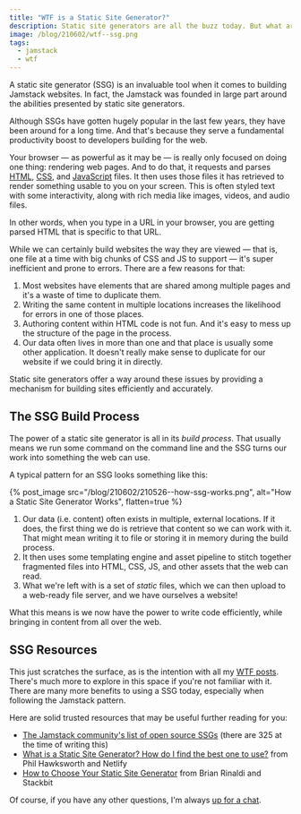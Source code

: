 ```yaml
---
title: "WTF is a Static Site Generator?"
description: Static site generators are all the buzz today. But what are they really? And how do they fit into the Jamstack?
image: /blog/210602/wtf--ssg.png
tags:
  - jamstack
  - wtf
---
```


A static site generator (SSG) is an invaluable tool when it comes to building Jamstack websites. In fact, the Jamstack was founded in large part around the abilities presented by static site generators.

Although SSGs have gotten hugely popular in the last few years, they have been around for a long time. And that's because they serve a fundamental productivity boost to developers building for the web.

Your browser — as powerful as it may be — is really only focused on doing one thing: rendering web pages. And to do that, it requests and parses [HTML](/blog/wtf-is-html/), [CSS](/blog/wtf-is-css/), and [JavaScript](/blog/wtf-is-javascript/) files. It then uses those files it has retrieved to render something usable to you on your screen. This is often styled text with some interactivity, along with rich media like images, videos, and audio files.

In other words, when you type in a URL in your browser, you are getting parsed HTML that is specific to that URL.

While we can certainly build websites the way they are viewed — that is, one file at a time with big chunks of CSS and JS to support — it's super inefficient and prone to errors. There are a few reasons for that:

1. Most websites have elements that are shared among multiple pages and it's a waste of time to duplicate them.
2. Writing the same content in multiple locations increases the likelihood for errors in one of those places.
3. Authoring content within HTML code is not fun. And it's easy to mess up the structure of the page in the process.
4. Our data often lives in more than one and that place is usually some other application. It doesn't really make sense to duplicate for our website if we could bring it in directly.

Static site generators offer a way around these issues by providing a mechanism for building sites efficiently and accurately.

## The SSG Build Process

The power of a static site generator is all in its _build process_. That usually means we run some command on the command line and the SSG turns our work into something the web can use.

A typical pattern for an SSG looks something like this:

{% post_image
    src="/blog/210602/210526--how-ssg-works.png",
    alt="How a Static Site Generator Works",
    flatten=true %}

1. Our data (i.e. content) often exists in multiple, external locations. If it does, the first thing we do is retrieve that content so we can work with it. That might mean writing it to file or storing it in memory during the build process.
2. It then uses some templating engine and asset pipeline to stitch together fragmented files into HTML, CSS, JS, and other assets that the web can read.
3. What we're left with is a set of _static_ files, which we can then upload to a web-ready file server, and we have ourselves a website!

What this means is we now have the power to write code efficiently, while bringing in content from all over the web.

## SSG Resources

This just scratches the surface, as is the intention with all my [WTF posts](/blog/tag/wtf/). There's much more to explore in this space if you're not familiar with it. There are many more benefits to using a SSG today, especially when following the Jamstack pattern.

Here are solid trusted resources that may be useful further reading for you:

- [The Jamstack community's list of open source SSGs](https://jamstack.org/generators/) (there are 325 at the time of writing this)
- [What is a Static Site Generator? How do I find the best one to use?](https://www.netlify.com/blog/2020/04/14/what-is-a-static-site-generator-and-3-ways-to-find-the-best-one/) from Phil Hawksworth and Netlify
- [How to Choose Your Static Site Generator](https://www.stackbit.com/blog/choosing-your-ssg/) from Brian Rinaldi and Stackbit

Of course, if you have any other questions, I'm always [up for a chat](https://twitter.com/seancdavis29).
